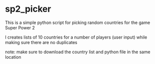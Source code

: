 # sp2_picker
This is a simple python script for picking random countries for the game Super Power 2


I creates lists of 10 countries for a number of players (user input) while making sure there are no duplicates

note: make sure to download the country list and python file in the same location
